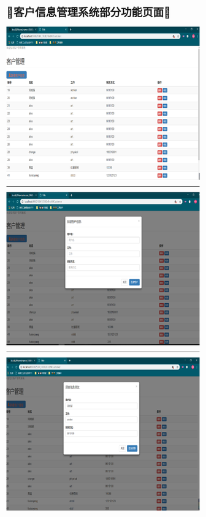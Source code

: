 # 🔰客户信息管理系统部分功能页面🔰

<img src="https://github.com/fuxiaoyangAlex/JavaEE/blob/master/picture/MAVEN_CRUD/AllCustomer.png" width=850 height=400>

----

<img src="https://github.com/fuxiaoyangAlex/JavaEE/blob/master/picture/MAVEN_CRUD/creatCustomer.png" width=850 height=400>

----

<img src="https://github.com/fuxiaoyangAlex/JavaEE/blob/master/picture/MAVEN_CRUD/updateCustomer.png" widht=850 height=400>
